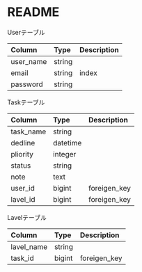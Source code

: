 # README

Userテーブル

|Column|Type|Description|
|:---|:---|:---|
|user_name|string||
|email|string|index|
|password|string|


Taskテーブル

|Column|Type|Description|
|:---|:---|:---|
|task_name|string||
|dedline|datetime|
|pliority|integer|
|status|string|
|note|text|
|user_id|bigint|foreigen_key
|lavel_id|bigint|foreigen_key|

Lavelテーブル

|Column|Type|Description|
|:---|:---|:---|
|lavel_name|string||
|task_id|bigint|foreigen_key